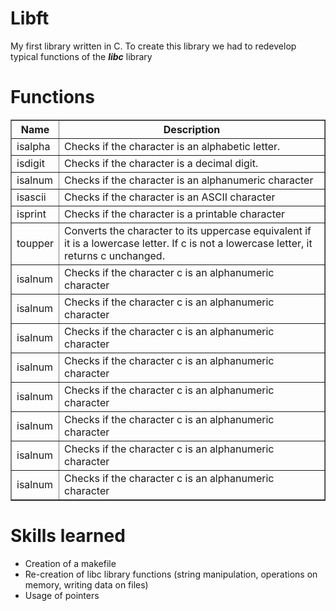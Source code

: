 <h1> Libft </h1>

My first library written in C.
To create this library we had to redevelop typical functions of the <strong><em>libc</em></strong> library

<h1>Functions</h1>

<table border="1">
  <tr>
    <th>Name</th>
    <th>Description</th>
  </tr>
  <tr>
    <td>isalpha</td>
    <td>Checks if the character is an alphabetic letter.</td>
  </tr>
  <tr>
    <td>isdigit</td>
    <td>Checks if the character is a decimal digit.</td>
  </tr>
  <tr>
    <td>isalnum</td>
    <td>Checks if the character is an alphanumeric character</td>
  </tr>
   <tr>
    <td>isascii</td>
    <td>Checks if the character is an ASCII character</td>
  </tr>
   <tr>
    <td>isprint</td>
    <td>Checks if the character is a printable character</td>
  </tr>
   <tr>
    <td>toupper</td>
    <td>Converts the character to its uppercase equivalent if it is a lowercase letter. If c is not a lowercase letter, it returns c unchanged.</td>
  </tr>
   <tr>
    <td>isalnum</td>
    <td>Checks if the character c is an alphanumeric character</td>
  </tr>
   <tr>
    <td>isalnum</td>
    <td>Checks if the character c is an alphanumeric character</td>
  </tr>
   <tr>
    <td>isalnum</td>
    <td>Checks if the character c is an alphanumeric character</td>
  </tr>
   <tr>
    <td>isalnum</td>
    <td>Checks if the character c is an alphanumeric character</td>
  </tr>
   <tr>
    <td>isalnum</td>
    <td>Checks if the character c is an alphanumeric character</td>
  </tr>
   <tr>
    <td>isalnum</td>
    <td>Checks if the character c is an alphanumeric character</td>
  </tr>
   <tr>
    <td>isalnum</td>
    <td>Checks if the character c is an alphanumeric character</td>
  </tr>
   <tr>
    <td>isalnum</td>
    <td>Checks if the character c is an alphanumeric character</td>
  </tr>
</table>



<h1>Skills learned</h1>

- Creation of a makefile
- Re-creation of libc library functions (string manipulation, operations on memory, writing data on files)
- Usage of pointers



